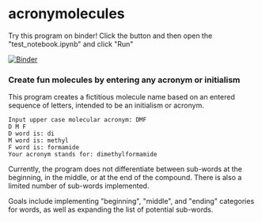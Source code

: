 # acronymolecules

Try this program on binder! Click the button and then open the "test_notebook.ipynb" and click "Run"

[![Binder](https://mybinder.org/badge_logo.svg)](https://mybinder.org/v2/gh/tyrochymicus/acronymolecules/master)

### Create fun molecules by entering any acronym or initialism

This program creates a fictitious molecule name based on an entered sequence of letters, intended to be an initialism or acronym.

```
Input upper case molecular acronym: DMF
D M F
D word is: di
M word is: methyl
F word is: formamide
Your acronym stands for: dimethylformamide
```

Currently, the program does not differentiate between sub-words at the beginning, in the middle, or at the end of the compound. There is also a limited number of sub-words implemented.

Goals include implementing "beginning", "middle", and "ending" categories for words, as well as expanding the list of potential sub-words.
